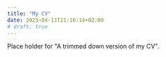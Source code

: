 ```yaml
---
title: "My CV"
date: 2023-04-11T21:16:14+02:00
# draft: true
---
```


Place holder for "A trimmed down version of my CV".